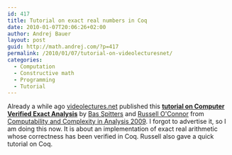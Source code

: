 ```yaml
---
id: 417
title: Tutorial on exact real numbers in Coq
date: 2010-01-07T20:06:26+02:00
author: Andrej Bauer
layout: post
guid: http://math.andrej.com/?p=417
permalink: /2010/01/07/tutorial-on-videolecturesnet/
categories:
  - Computation
  - Constructive math
  - Programming
  - Tutorial
---
```

Already a while ago [videolectures.net](http://www.videolectures.net) published this **[tutorial on Computer Verified Exact Analysis](http://videolectures.net/aug09_spitters_oconnor_cvia/)** by [Bas Spitters](http://www.cs.ru.nl/~spitters/) and [Russell O'Connor](http://r6.ca/) from [Computability and Complexity in Analysis 2009](http://cca-net.de/cca2009/). I forgot to advertise it, so I am doing this now. It is about an implementation of exact real arithmetic whose correctness has been verified in Coq. Russell also gave a quick tutorial on Coq.

